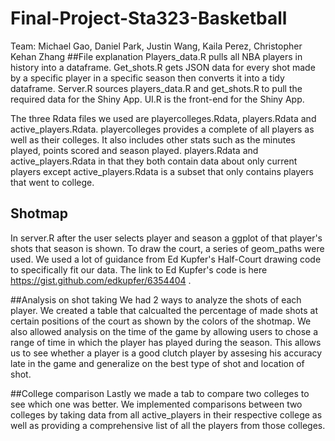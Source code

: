 # Final-Project-Sta323-Basketball
Team: Michael Gao, Daniel Park, Justin Wang, Kaila Perez, Christopher Kehan Zhang
##File explanation
Players_data.R pulls all NBA players in history into a dataframe. 
Get_shots.R gets JSON data for every shot made by a specific player in a specific season then converts it into a tidy dataframe.
Server.R sources players_data.R and get_shots.R to pull the required data for the Shiny App.
UI.R is the front-end for the Shiny App.

The three Rdata files we used are playercolleges.Rdata, players.Rdata and active_players.Rdata. playercolleges provides a complete of all players as well as their colleges. It also includes other stats such as the minutes played, points scored and season played. players.Rdata and active_players.Rdata in that they both contain data about only current players except active_players.Rdata is a subset that only contains players that went to college. 

## Shotmap
In server.R after the user selects player and season a ggplot of that player's shots that season is shown. To draw the court, a series of geom_paths were used. We used a lot of guidance from Ed Kupfer's Half-Court drawing code to specifically fit our data.
The link to Ed Kupfer's code is here https://gist.github.com/edkupfer/6354404 .

##Analysis on shot taking
We had 2 ways to analyze the shots of each player. We created a table that calcualted the percentage of made shots at certain positions of the court as shown by the colors of the shotmap. We also allowed analysis on the time of the game by allowing users to chose a range of time in which the player has played during the season. This allows us to see whether a player is a good clutch player by assesing his accuracy late in the game and generalize on the best type of shot and location of shot. 

##College comparison
Lastly we made a tab to compare two colleges to see which one was better. We implemented comparisons between two colleges by taking data from all active_players in their respective college as well as providing a comprehensive list of all the players from those colleges. 